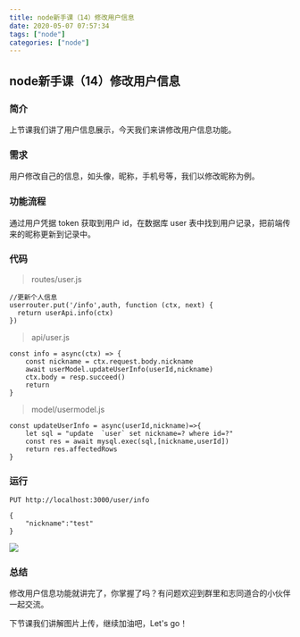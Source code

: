 ```yaml
---
title: node新手课（14）修改用户信息
date: 2020-05-07 07:57:34
tags: ["node"]
categories: ["node"]
---
```

## node新手课（14）修改用户信息
### 简介
上节课我们讲了用户信息展示，今天我们来讲修改用户信息功能。
### 需求
用户修改自己的信息，如头像，昵称，手机号等，我们以修改昵称为例。
### 功能流程
通过用户凭据 token 获取到用户 id，在数据库 user 表中找到用户记录，把前端传来的昵称更新到记录中。
### 代码
>routes/user.js
```
//更新个人信息
userrouter.put('/info',auth, function (ctx, next) {
  return userApi.info(ctx) 
})
```
> api/user.js
```
const info = async(ctx) => {
    const nickname = ctx.request.body.nickname
    await userModel.updateUserInfo(userId,nickname)
    ctx.body = resp.succeed()
    return
}
```
> model/usermodel.js
```
const updateUserInfo = async(userId,nickname)=>{
    let sql = "update  `user` set nickname=? where id=?"
    const res = await mysql.exec(sql,[nickname,userId]) 
    return res.affectedRows
}
```
### 运行
```
PUT http://localhost:3000/user/info

{
    "nickname":"test"
}
```
![](https://cdn.guojiang.club/Fo6qftIGMQq8uM7ANRdWs9Kskow5)

### 总结
修改用户信息功能就讲完了，你掌握了吗？有问题欢迎到群里和志同道合的小伙伴一起交流。

下节课我们讲解图片上传，继续加油吧，Let's go！
